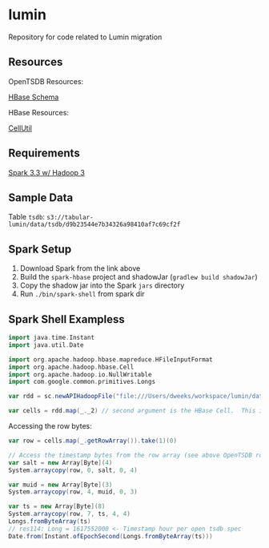 # lumin
Repository for code related to Lumin migration

## Resources
OpenTSDB Resources:

[HBase Schema](http://opentsdb.net/docs/build/html/user_guide/backends/hbase.html)

HBase Resources:

[CellUtil](https://hbase.apache.org/apidocs/org/apache/hadoop/hbase/CellUtil.html)

## Requirements

[Spark 3.3 w/ Hadoop 3](https://dlcdn.apache.org/spark/spark-3.3.0/spark-3.3.0-bin-hadoop3.tgz)

## Sample Data

Table `tsdb`: `s3://tabular-lumin/data/tsdb/d9b23544e7b34326a98410af7c69cf2f`

## Spark Setup

1. Download Spark from the link above
2. Build the `spark-hbase` project and shadowJar (`gradlew build shadowJar`)
3. Copy the shadow jar into the Spark `jars` directory
4. Run `./bin/spark-shell` from spark dir

## Spark Shell Exampless

```scala
import java.time.Instant
import java.util.Date

import org.apache.hadoop.hbase.mapreduce.HFileInputFormat
import org.apache.hadoop.hbase.Cell
import org.apache.hadoop.io.NullWritable
import com.google.common.primitives.Longs

var rdd = sc.newAPIHadoopFile("file:///Users/dweeks/workspace/lumin/data/", classOf[HFileInputFormat], classOf[NullWritable], classOf[Cell])

var cells = rdd.map(_._2) // second argument is the HBase Cell.  This is not serializable, so cannot be collected.
```

Accessing the row bytes:

```scala
var row = cells.map(_.getRowArray()).take(1)(0) 

// Access the timestamp bytes from the row array (see above OpenTSDB row format)
var salt = new Array[Byte](4)
System.arraycopy(row, 0, salt, 0, 4)

var muid = new Array[Byte](3)
System.arraycopy(row, 4, muid, 0, 3)

var ts = new Array[Byte](8)
System.arraycopy(row, 7, ts, 4, 4)
Longs.fromByteArray(ts)
// res114: Long = 1617552000 <- Timestamp hour per open tsdb spec
Date.from(Instant.ofEpochSecond(Longs.fromByteArray(ts)))
```

